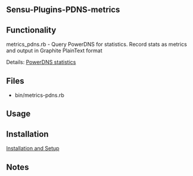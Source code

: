 ## Sensu-Plugins-PDNS-metrics

## Functionality
metrics_pdns.rb - Query PowerDNS for statistics. Record stats as metrics and output in Graphite PlainText format

Details:
 [PowerDNS statistics](https://doc.powerdns.com/recursor/metrics.html)

## Files
 * bin/metrics-pdns.rb

## Usage

## Installation

[Installation and Setup](http://sensu-plugins.io/docs/installation_instructions.html)

## Notes
